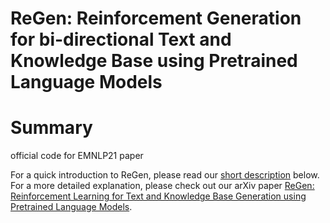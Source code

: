 # ReGen: Reinforcement Generation for bi-directional Text and Knowledge Base using Pretrained Language Models

# Summary

official code for EMNLP21 paper


For a quick introduction to ReGen, please read our [short description](./docs/regen.md) below.
For a more detailed explanation, please check out our arXiv paper [ReGen: Reinforcement Learning for Text and Knowledge Base Generation using Pretrained Language Models](https://arxiv.org/abs/https://arxiv.org/abs/2108.12472).
